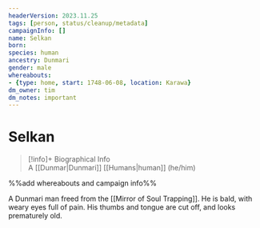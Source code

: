 ```yaml
---
headerVersion: 2023.11.25
tags: [person, status/cleanup/metadata]
campaignInfo: []
name: Selkan
born:
species: human
ancestry: Dunmari
gender: male
whereabouts:
- {type: home, start: 1748-06-08, location: Karawa}
dm_owner: tim
dm_notes: important
---
```

# Selkan
>[!info]+ Biographical Info  
> A [[Dunmar|Dunmari]] [[Humans|human]] (he/him)

%%add whereabouts and campaign info%%

A Dunmari man freed from the [[Mirror of Soul Trapping]]. He is bald, with weary eyes full of pain. His thumbs and tongue are cut off, and looks prematurely old. 